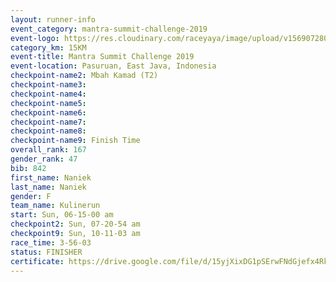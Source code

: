 ```yaml
---
layout: runner-info 
event_category: mantra-summit-challenge-2019 
event-logo: https://res.cloudinary.com/raceyaya/image/upload/v1569072809/logo/mantra-image_segrbx.jpg
category_km: 15KM 
event-title: Mantra Summit Challenge 2019 
event-location: Pasuruan, East Java, Indonesia 
checkpoint-name2: Mbah Kamad (T2) 
checkpoint-name3: 
checkpoint-name4: 
checkpoint-name5: 
checkpoint-name6: 
checkpoint-name7: 
checkpoint-name8: 
checkpoint-name9: Finish Time
overall_rank: 167
gender_rank: 47
bib: 842
first_name: Naniek
last_name: Naniek
gender: F
team_name: Kulinerun
start: Sun, 06-15-00 am
checkpoint2: Sun, 07-20-54 am
checkpoint9: Sun, 10-11-03 am
race_time: 3-56-03
status: FINISHER
certificate: https://drive.google.com/file/d/15yjXixDG1pSErwFNdGjefx4Rkv19yp87/view?usp=sharing
---
```

